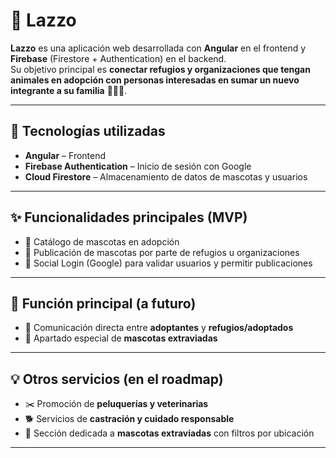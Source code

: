 # 🐾 Lazzo

**Lazzo** es una aplicación web desarrollada con **Angular** en el frontend y **Firebase** (Firestore + Authentication) en el backend.  
Su objetivo principal es **conectar refugios y organizaciones que tengan animales en adopción con personas interesadas en sumar un nuevo integrante a su familia** 🏡🐶🐱.  

---

## 🚀 Tecnologías utilizadas

- **Angular** – Frontend  
- **Firebase Authentication** – Inicio de sesión con Google  
- **Cloud Firestore** – Almacenamiento de datos de mascotas y usuarios  

---

## ✨ Funcionalidades principales (MVP)

- 📖 Catálogo de mascotas en adopción  
- 📝 Publicación de mascotas por parte de refugios u organizaciones  
- 🔑 Social Login (Google) para validar usuarios y permitir publicaciones  

---

## 🐾 Función principal (a futuro)

- 🤝 Comunicación directa entre **adoptantes** y **refugios/adoptados**  
- 🐾 Apartado especial de **mascotas extraviadas**  

---

## 💡 Otros servicios (en el roadmap)

- ✂️ Promoción de **peluquerías y veterinarias**  
- 🐕 Servicios de **castración y cuidado responsable**  
- 📍 Sección dedicada a **mascotas extraviadas** con filtros por ubicación  

---

